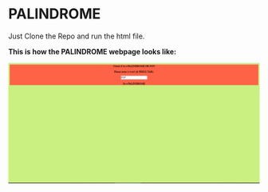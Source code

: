 # PALINDROME

Just Clone the Repo and run the html file. 

**This is how the PALINDROME webpage looks like:**

![](https://github.com/Nish27/Palindrome/blob/master/Palindrome_Screenshot.PNG)
